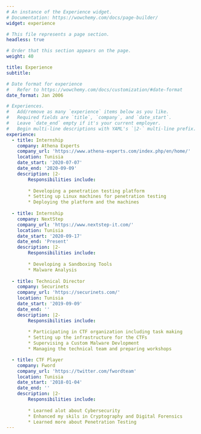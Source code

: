 ```yaml
---
# An instance of the Experience widget.
# Documentation: https://wowchemy.com/docs/page-builder/
widget: experience

# This file represents a page section.
headless: true

# Order that this section appears on the page.
weight: 40

title: Experience
subtitle:

# Date format for experience
#   Refer to https://wowchemy.com/docs/customization/#date-format
date_format: Jan 2006

# Experiences.
#   Add/remove as many `experience` items below as you like.
#   Required fields are `title`, `company`, and `date_start`.
#   Leave `date_end` empty if it's your current employer.
#   Begin multi-line descriptions with YAML's `|2-` multi-line prefix.
experience:
  - title: Internship
    company: Athena Experts
    company_url: 'https://www.athena-experts.com/index.php/en/home/'
    location: Tunisia
    date_start: '2020-07-07'
    date_end: '2020-09-09'
    description: |2-
        Responsibilities include:
        
        * Developing a penetration testing platform
        * Setting up Linux machines for penetration testing
        * Deploying the platform and the machines
        
  - title: Internship
    company: NextStep
    company_url: 'https://www.nextstep-it.com/'
    location: Tunisia
    date_start: '2020-09-17'
    date_end: 'Present'
    description: |2-
        Responsibilities include:
        
        * Developing a Sandboxing Tools
        * Malware Analysis
        
  - title: Technical Director
    company: Securinets
    company_url: 'https://securinets.com/'
    location: Tunisia
    date_start: '2019-09-09'
    date_end: ''
    description: |2-
        Responsibilities include:
        
        * Participating in CTF organization including task making
        * Setting up the infrastructure for the CTFs
        * Supervising a Custom Malware Devlopment
        * Managing the technical team and preparing workshops

  - title: CTF Player
    company: Fword
    company_url: 'https://twitter.com/fwordteam'
    location: Tunisia
    date_start: '2018-01-04'
    date_end: ''
    description: |2-
        Responsibilities include:
        
        * Learned alot about Cybersecurity
        * Enhanced my skils in Cryptography and Digital Forensics
        * Learned more about Penetration Testing
---
```

